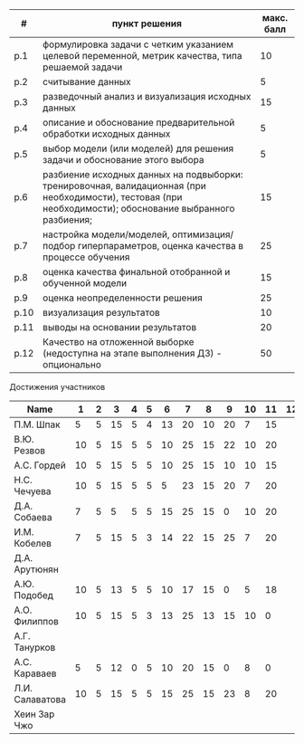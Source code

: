 | #    | пункт решения                                                | макс. балл |
| ---- | ------------------------------------------------------------ | ---------- |
| p.1  | формулировка задачи с четким указанием целевой переменной, метрик качества, типа решаемой задачи | 10         |
| p.2  | считывание данных                                            | 5          |
| p.3  | разведочный анализ и визуализация исходных данных            | 15         |
| p.4  | описание и обоснование предварительной обработки исходных данных | 5          |
| p.5  | выбор модели (или моделей) для решения задачи и обоснование этого выбора | 5          |
| p.6  | разбиение исходных данных на подвыборки: тренировочная, валидационная (при необходимости), тестовая (при необходимости); обоснование выбранного разбиения; | 15         |
| p.7  | настройка модели/моделей, оптимизация/подбор гиперпараметров, оценка качества в процессе обучения | 25         |
| p.8  | оценка качества финальной отобранной и обученной модели      | 15         |
| p.9  | оценка неопределенности решения                              | 25         |
| p.10 | визуализация результатов                                     | 10         |
| p.11 | выводы на основании результатов                              | 20         |
| p.12 | Качество на отложенной выборке (недоступна на этапе выполнения ДЗ) - опционально | 50         |



Достижения участников

| Name            | 1    | 2    | 3    | 4    | 5    | 6    | 7    | 8    | 9    | 10   | 11   | 12   | TOTAL |
| --------------- | ---- | ---- | ---- | ---- | ---- | ---- | ---- | ---- | ---- | ---- | ---- | ---- | ----- |
| П.М. Шпак       | 5    | 5    | 15   | 5    | 4    | 13   | 20   | 10   | 20   | 7    | 15   |      | 119   |
| В.Ю. Резвов     | 10   | 5    | 15   | 5    | 5    | 10   | 25   | 15   | 22   | 10   | 20   |      | 142   |
| А.С. Гордей     | 10   | 5    | 15   | 5    | 5    | 10   | 25   | 15   | 10   | 10   | 15   |      | 125   |
| Н.С. Чечуева    | 10   | 5    | 15   | 5    | 5    | 5    | 23   | 15   | 20   | 7    | 20   |      | 130   |
| Д.А. Собаева    | 7    | 5    | 5    | 5    | 5    | 15   | 25   | 15   | 0    | 10   | 20   |      | 112   |
| И.М. Кобелев    | 7    | 5    | 15   | 5    | 3    | 14   | 22   | 15   | 25   | 7    | 20   |      | 138   |
| Д.А. Арутюнян   |      |      |      |      |      |      |      |      |      |      |      |      |       |
| А.Ю. Подобед    | 10   | 5    | 13   | 5    | 5    | 10   | 17   | 15   | 0    | 5    | 18   |      | 103   |
| А.О. Филиппов   | 10   | 5    | 15   | 5    | 3    | 13   | 25   | 13   | 15   | 10   | 0    |      | 114   |
| А.Г. Танурков   |      |      |      |      |      |      |      |      |      |      |      |      |       |
| А.С. Караваев   | 5    | 5    | 12   | 0    | 5    | 10   | 20   | 15   | 0    | 8    | 0    |      | 80    |
| Л.И. Салаватова | 10   | 5    | 15   | 5    | 5    | 15   | 25   | 15   | 23   | 8    | 20   |      | 146   |
| Хеин Зар Чжо    |      |      |      |      |      |      |      |      |      |      |      |      |       |